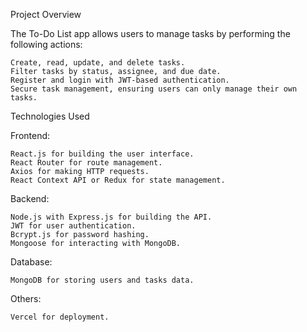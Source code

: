 Project Overview

The To-Do List app allows users to manage tasks by performing
the following actions:

    Create, read, update, and delete tasks.
    Filter tasks by status, assignee, and due date.
    Register and login with JWT-based authentication.
    Secure task management, ensuring users can only manage their own tasks.

Technologies Used

Frontend:

    React.js for building the user interface.
    React Router for route management.
    Axios for making HTTP requests.
    React Context API or Redux for state management.

Backend:

    Node.js with Express.js for building the API.
    JWT for user authentication.
    Bcrypt.js for password hashing.
    Mongoose for interacting with MongoDB.

Database:

    MongoDB for storing users and tasks data.

Others:

    Vercel for deployment.
